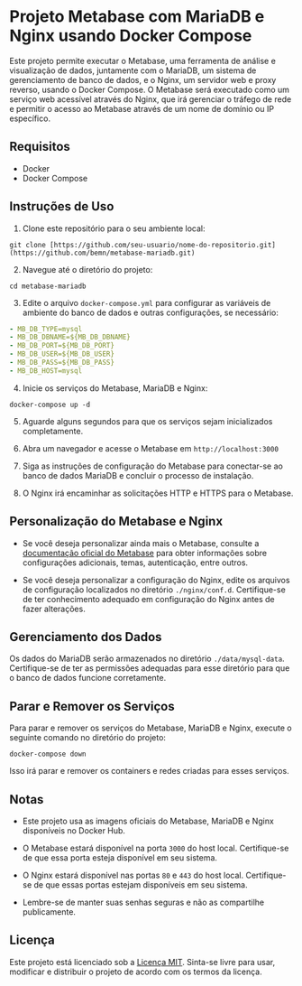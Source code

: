 # Projeto Metabase com MariaDB e Nginx usando Docker Compose

Este projeto permite executar o Metabase, uma ferramenta de análise e visualização de dados, juntamente com o MariaDB, um sistema de gerenciamento de banco de dados, e o Nginx, um servidor web e proxy reverso, usando o Docker Compose. O Metabase será executado como um serviço web acessível através do Nginx, que irá gerenciar o tráfego de rede e permitir o acesso ao Metabase através de um nome de domínio ou IP específico.

## Requisitos

- Docker
- Docker Compose

## Instruções de Uso

1. Clone este repositório para o seu ambiente local:

```
git clone [https://github.com/seu-usuario/nome-do-repositorio.git](https://github.com/bemn/metabase-mariadb.git)
```

2. Navegue até o diretório do projeto:

```
cd metabase-mariadb
```

3. Edite o arquivo `docker-compose.yml` para configurar as variáveis de ambiente do banco de dados e outras configurações, se necessário:

```yaml
- MB_DB_TYPE=mysql
- MB_DB_DBNAME=${MB_DB_DBNAME}
- MB_DB_PORT=${MB_DB_PORT}
- MB_DB_USER=${MB_DB_USER}
- MB_DB_PASS=${MB_DB_PASS}
- MB_DB_HOST=mysql
```

4. Inicie os serviços do Metabase, MariaDB e Nginx:

```
docker-compose up -d
```

5. Aguarde alguns segundos para que os serviços sejam inicializados completamente.

6. Abra um navegador e acesse o Metabase em `http://localhost:3000`

7. Siga as instruções de configuração do Metabase para conectar-se ao banco de dados MariaDB e concluir o processo de instalação.

8. O Nginx irá encaminhar as solicitações HTTP e HTTPS para o Metabase.

## Personalização do Metabase e Nginx

- Se você deseja personalizar ainda mais o Metabase, consulte a [documentação oficial do Metabase](https://www.metabase.com/docs/latest/) para obter informações sobre configurações adicionais, temas, autenticação, entre outros.

- Se você deseja personalizar a configuração do Nginx, edite os arquivos de configuração localizados no diretório `./nginx/conf.d`. Certifique-se de ter conhecimento adequado em configuração do Nginx antes de fazer alterações.

## Gerenciamento dos Dados

Os dados do MariaDB serão armazenados no diretório `./data/mysql-data`. Certifique-se de ter as permissões adequadas para esse diretório para que o banco de dados funcione corretamente.

## Parar e Remover os Serviços

Para parar e remover os serviços do Metabase, MariaDB e Nginx, execute o seguinte comando no diretório do projeto:

```
docker-compose down
```

Isso irá parar e remover os containers e redes criadas para esses serviços.

## Notas

- Este projeto usa as imagens oficiais do Metabase, MariaDB e Nginx disponíveis no Docker Hub.

- O Metabase estará disponível na porta `3000` do host local. Certifique-se de que essa porta esteja disponível em seu sistema.

- O Nginx estará disponível nas portas `80` e `443` do host local. Certifique-se de que essas portas estejam disponíveis em seu sistema.

- Lembre-se de manter suas senhas seguras e não as compartilhe publicamente.

## Licença

Este projeto está licenciado sob a [Licença MIT](LICENSE). Sinta-se livre para usar, modificar e distribuir o projeto de acordo com os termos da licença.
